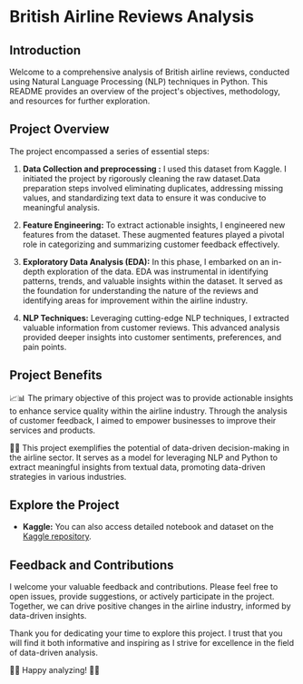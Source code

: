 # British Airline Reviews Analysis

## Introduction

Welcome to a comprehensive analysis of British airline reviews, conducted using Natural Language Processing (NLP) techniques in Python. This README provides an overview of the project's objectives, methodology, and resources for further exploration.

## Project Overview

The project encompassed a series of essential steps:

1. **Data Collection and preprocessing :** I used this dataset from Kaggle. I initiated the project by rigorously cleaning the raw dataset.Data preparation steps involved eliminating duplicates, addressing missing values, and standardizing text data to ensure it was conducive to meaningful analysis.

2. **Feature Engineering:** To extract actionable insights, I engineered new features from the dataset. These augmented features played a pivotal role in categorizing and summarizing customer feedback effectively.

3. **Exploratory Data Analysis (EDA):** In this phase, I embarked on an in-depth exploration of the data. EDA was instrumental in identifying patterns, trends, and valuable insights within the dataset. It served as the foundation for understanding the nature of the reviews and identifying areas for improvement within the airline industry.

4. **NLP Techniques:** Leveraging cutting-edge NLP techniques, I extracted valuable information from customer reviews. This advanced analysis provided deeper insights into customer sentiments, preferences, and pain points.

## Project Benefits

📈📊 The primary objective of this project was to provide actionable insights to enhance service quality within the airline industry. Through the analysis of customer feedback, I aimed to empower businesses to improve their services and products.

📝💼 This project exemplifies the potential of data-driven decision-making in the airline sector. It serves as a model for leveraging NLP and Python to extract meaningful insights from textual data, promoting data-driven strategies in various industries.

## Explore the Project

- **Kaggle:** You can also access detailed notebook and dataset on the [Kaggle repository](https://www.kaggle.com/code/zainabjann/britishairwaysreviewsanalysis).


## Feedback and Contributions

I welcome your valuable feedback and contributions. Please feel free to open issues, provide suggestions, or actively participate in the project. Together, we can drive positive changes in the airline industry, informed by data-driven insights.

Thank you for dedicating your time to explore this project. I trust that you will find it both informative and inspiring as I strive for excellence in the field of data-driven analysis.

🚀✨ Happy analyzing! 🚀✨
